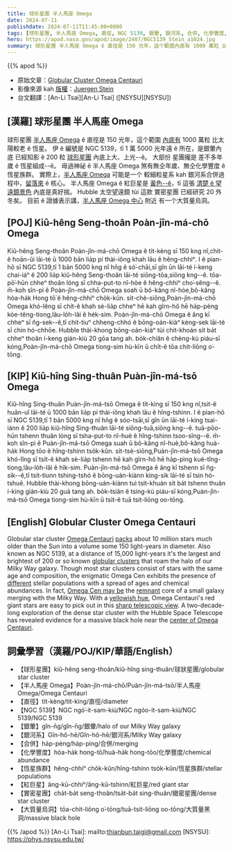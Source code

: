 ```yaml
---
title: 球形星團 半人馬座 Omega
date: 2024-07-11
publishdate: 2024-07-11T11:45:00+0800
tags: [球形星團, 半人馬座 Omega, 直徑, NGC 5139, 銀暈, 銀河系, 合併, 化學豐度, 恆星族群, 紅巨星, Hubble 太空望遠鏡, 實密星團, 大質量烏洞, 烏洞]
hero: https://apod.nasa.gov/apod/image/2407/NGC5139_Stein_a1024.jpg
summary: 球形星團 半人馬座 Omega ê 直徑是 150 光年，這个範圍內底有 1000 萬粒 比太陽較老 ê 恆星。
---
```


{{% apod %}}

- 原始文章：[Globular Cluster Omega Centauri](https://apod.nasa.gov/apod/ap240711.html)
- 影像來源 kah [版權][copyright]：[Juergen Stein](https://www.ccdastrophoto.com/)
- 台文翻譯：[An-Li Tsai][An-Li Tsai] ([NSYSU][NSYSU])

## [漢羅] 球形星團 半人馬座 Omega
球形星團 [半人馬座 Omega][Omega Centauri] ê 直徑是 150 光年，這个範圍 [內底有][packs] 1000 萬粒 比太陽較老 ê 恆星。
伊 ê 編號是 NGC 5139，tī 1 萬 5000 光年遠 ê 所在，是銀暈內底 已經知影 ê 200 粒 [球形星團][globular clusters] 內底上大、上光--ê。
大部份 星團攏是 差不多年歲 ê 恆星組成--ê。
毋過神祕 ê 半人馬座 Omega 煞有無仝年歲、無仝化學豐度 ê 恆星族群。
實際上，[半人馬座 Omega][Omega Cen may be] 可能是一个 較細粒星系 kah 銀河系合併過程中，[留落來][remnant] ê 核心。
半人馬座 Omega ê 紅巨星是 [黃色--ê][yellowish hue]，tī 這張 [清楚 ê 望遠鏡景色][sharp telescopic view] 內底是真好揣。
Hubble 太空望遠鏡 tùi 這款 實密星團 已經研究 20 外冬矣。
目前 ê 證據表示講，[半人馬座 Omega 中心][center of Omega Centauri] 附近 有一个大質量烏洞。

## [POJ] Kiû-hêng Seng-thoân Poàn-jîn-má-chō Omega
Kiû-hêng Seng-thoân Poàn-jîn-má-chō Omega ê ti̍t-kèng sī 150 kng nî,chit-ê hoān-ûi lāi-té ū 1000 bān lia̍p pí thài-iông khah lāu ê hêng-chhiⁿ.
I ê pian-hō sī NGC 5139,tī 1 bān 5000 kng nî hn̄g ê só͘-chāi,sī gîn ūn lāi-té í-keng chai-iáⁿ ê 200 lia̍p kiû-hêng Seng-thoân lāi-té siōng-tōa,siōng kng--ê.
tōa-pō͘-hūn chheⁿ thoân lóng sī chha-put-to nî-hòe ê hêng-chhiⁿ cho͘-sêng--ê.
m̄-koh sîn-pì ê Poàn-jîn-má-chō Omega soah ū bô-kâng nî-hòe,bô-kâng hòa-ha̍k Hong tō͘ ê hêng-chhiⁿ cho̍k-kûn.
si̍t-chè-siōng,Poàn-jîn-má-chō Omega khó-lêng sī chi̍t-ê khah sè-lia̍p chheⁿ hē kah gîrn-hô hē ha̍p-pèng kòe-têng-tiong,lâu-lo̍h-lâi ê he̍k-sim.
Poàn-jîn-má-chō Omega ê âng kī chheⁿ sī n̂g-sek--ê,tī chit-tiuⁿ chheng-chhó ê bōng-oán-kiàⁿ kéng-sek lāi-té sī chin hó-chhōe.
Hubble thài-khong bōng-oán-kiàⁿ tùi chit-khoán si̍t ba̍t chheⁿ thoân í-keng gián-kiù 20 gōa tang ah.
bo̍k-chiân ê chèng-kù piáu-sī kóng,Poàn-jîn-má-chō Omega tiong-sim hù-kīn ū chi̍t-ê tōa chit-liōng o͘-tōng.

## [KIP] Kiû-hîng Sing-thuân Puàn-jîn-má-tsō Omega
Kiû-hîng Sing-thuân Puàn-jîn-má-tsō Omega ê ti̍t-kìng sī 150 kng nî,tsit-ê huān-uî lāi-té ū 1000 bān lia̍p pí thài-iông khah lāu ê hîng-tshinn.
I ê pian-hō sī NGC 5139,tī 1 bān 5000 kng nî hn̄g ê sóo-tsāi,sī gîn ūn lāi-té í-king tsai-iánn ê 200 lia̍p kiû-hîng Sing-thuân lāi-té siōng-tuā,siōng kng--ê.
tuā-pōo-hūn tshenn thuân lóng sī tsha-put-to nî-huè ê hîng-tshinn tsoo-sîng--ê.
m̄-koh sîn-pì ê Puàn-jîn-má-tsō Omega suah ū bô-kâng nî-huè,bô-kâng huà-ha̍k Hong tōo ê hîng-tshinn tso̍k-kûn.
si̍t-tsè-siōng,Puàn-jîn-má-tsō Omega khó-lîng sī tsi̍t-ê khah sè-lia̍p tshenn hē kah gîrn-hô hē ha̍p-pìng kuè-tîng-tiong,lâu-lo̍h-lâi ê hi̍k-sim.
Puàn-jîn-má-tsō Omega ê âng kī tshenn sī n̂g-sik--ê,tī tsit-tiunn tshing-tshó ê bōng-uán-kiànn kíng-sik lāi-té sī tsin hó-tshuē.
Hubble thài-khong bōng-uán-kiànn tuì tsit-khuán si̍t ba̍t tshenn thuân í-king gián-kiù 20 guā tang ah.
bo̍k-tsiân ê tsìng-kù piáu-sī kóng,Puàn-jîn-má-tsō Omega tiong-sim hù-kīn ū tsi̍t-ê tuā tsit-liōng oo-tōng.

## [English] Globular Cluster Omega Centauri
Globular star cluster [Omega Centauri][Omega Centauri] [packs][packs] about 10 million stars much older than the Sun into a volume some 150 light-years in diameter.
Also known as NGC 5139, at a distance of 15,000 light-years it's the largest and brightest of 200 or so known [globular clusters][globular clusters] that roam the halo of our Milky Way galaxy.
Though most star clusters consist of stars with the same age and composition, the enigmatic Omega Cen exhibits the presence of [different][different] stellar populations with a spread of ages and chemical abundances.
In fact, [Omega Cen may be][Omega Cen may be] the [remnant][remnant] core of a small galaxy merging with the Milky Way.
With a [yellowish hue][yellowish hue], Omega Centauri's red giant stars are easy to pick out in this [sharp telescopic view][sharp telescopic view].
A two-decade-long exploration of the dense star cluster with the Hubble Space Telescope has revealed evidence for a massive black hole near the [center of Omega Centauri][center of Omega Centauri].

## 詞彙學習（漢羅/POJ/KIP/華語/English）
- 【球形星團】kiû-hêng seng-thoân/kiû-hîng sing-thuân/球狀星團/globular star cluster
- 【半人馬座 Omega】Poàn-jîn-má-chō/Puàn-jîn-má-tsō/半人馬座 Omega/Omega Centauri
- 【直徑】ti̍t-kèng/ti̍t-kìng/直徑/diameter
- 【NGC 5139】NGC ngó͘-it-sam-kiú/NGC ngóo-it-sam-kiú/NGC 5139/NGC 5139
- 【銀暈】gîn-n̄g/gîn-n̄g/銀暈/halo of our Milky Way galaxy
- 【銀河系】Gîn-hô-hē/Gîn-hô-hē/銀河系/Milky Way galaxy
- 【合併】ha̍p-pèng/ha̍p-pìng/合併/merging
- 【化學豐度】hòa-ha̍k hong-tō͘/huà-ha̍k hong-tōo/化學豐度/chemical abundance
- 【恆星族群】hêng-chhiⁿ cho̍k-kûn/hîng-tshinn tso̍k-kûn/恆星族群/stellar populations
- 【紅巨星】âng-kū-chhiⁿ/âng-kū-tshinn/紅巨星/red giant star
- 【實密星團】cha̍t-ba̍t seng-thoân/tsa̍t-ba̍t sing-thuân/緻密星團/dense star cluster
- 【大質量烏洞】tōa-chit-liōng o͘-tōng/tuā-tsit-liōng oo-tōng/大質量黑洞/massive black hole

{{% /apod %}}
[An-Li Tsai]: mailto:thianbun.taigi@gmail.com
[NSYSU]: https://phys.nsysu.edu.tw/

[copyright]: https://apod.nasa.gov/apod/fap/lib/about_apod.html#srapply
[License3]: https://creativecommons.org/licenses/by/3.0/
[License2]:https://creativecommons.org/licenses/by-nc-nd/2.0/

[Omega Centauri]:https://earthsky.org/clusters-nebulae-galaxies/omega-centauri-milky-ways-prize-star-cluster
[packs]:https://apod.nasa.gov/apod/ap080906.html
[globular clusters]:http://en.wikipedia.org/wiki/Globular_clusters
[different]:https://ui.adsabs.harvard.edu/abs/2021A%26A...653L...8L/abstract
[Omega Cen may be]:https://esahubble.org/news/heic0809/
[remnant]:https://ui.adsabs.harvard.edu/abs/2019NatAs...3..667I/abstract
[yellowish hue]:https://apod.nasa.gov/apod/ap151224.html
[sharp telescopic view]:https://www.ccdastrophoto.com/galleries/globular-cluster/ngc5139/
[center of Omega Centauri]:https://science.nasa.gov/missions/hubble/nasas-hubble-finds-strong-evidence-for-intermediate-mass-black-hole-in-omega-centauri/

